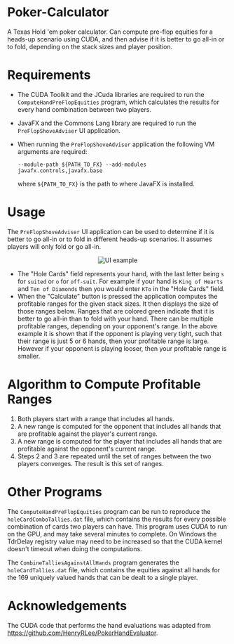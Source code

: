 # Poker-Calculator
A Texas Hold 'em poker calculator. Can compute pre-flop equities for a heads-up scenario using CUDA, and then advise if it is better to go all-in or to fold, depending on the stack sizes and player position.

# Requirements
* The CUDA Toolkit and the JCuda libraries are required to run the `ComputeHandPreFlopEquities` program, which calculates the results for every hand combination between two players. 
* JavaFX and the Commons Lang library are required to run the `PreFlopShoveAdviser` UI application.
* When running the `PreFlopShoveAdviser` application the following VM arguments are required:

  `--module-path ${PATH_TO_FX} --add-modules javafx.controls,javafx.base`

  where `${PATH_TO_FX}` is the path to where JavaFX is installed.

# Usage
The `PreFlopShoveAdviser` UI application can be used to determine if it is better to go all-in or to fold in different heads-up scenarios. It assumes players will only fold or go all-in.

<p align="center">
  <img src="https://i.imgur.com/owuc0s4.png" alt="UI example"/>
</p>


* The "Hole Cards" field represents your hand, with the last letter being `s` for `suited` or `o` for `off-suit`. For example if your hand is `King of Hearts` and `Ten of Diamonds` then you would enter `KTo` in the "Hole Cards" field.
* When the "Calculate" button is pressed the application computes the profitable ranges for the given stack sizes. It then displays the size of those ranges below. Ranges that are colored green indicate that it is better to go all-in than to fold with your hand. There can be multiple profitable ranges, depending on your opponent's range. In the above example it is shown that if the opponent is playing very tight, such that their range is just 5 or 6 hands, then your profitable range is large. However if your opponent is playing looser, then your profitable range is smaller.

# Algorithm to Compute Profitable Ranges
1. Both players start with a range that includes all hands. 
2. A new range is computed for the opponent that includes all hands that are profitable against the player's current range.
3. A new range is computed for the player that includes all hands that are profitable against the opponent's current range.
4. Steps 2 and 3 are repeated until the set of ranges between the two players converges. The result is this set of ranges.

# Other Programs
The `ComputeHandPreFlopEquities` program can be run to reproduce the `holeCardComboTallies.dat` file, which contains the results for every possible combination of cards two players can have. This program uses CUDA to run on the GPU, and may take several minutes to complete. On Windows the TdrDelay registry value may need to be increased so that the CUDA kernel doesn't timeout when doing the computations.

The `CombineTalliesAgainstAllHands` program generates the `holeCardTallies.dat` file, which contains the equities against all hands for the 169 uniquely valued hands that can be dealt to a single player.

# Acknowledgements 
The CUDA code that performs the hand evaluations was adapted from https://github.com/HenryRLee/PokerHandEvaluator. 


